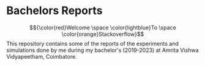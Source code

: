 # Bachelors Reports
$${\color{red}Welcome \space \color{lightblue}To \space \color{orange}Stackoverflow}$$
This repository contains some of the reports of the experiments and simulations done by me during my bachelor's (2019-2023) at Amrita Vishwa Vidyapeetham, Coimbatore.
